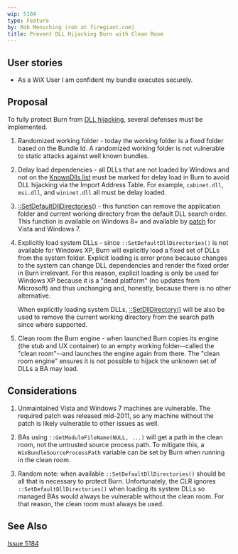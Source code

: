 ```yaml
---
wip: 5184
type: Feature
by: Rob Mensching (rob at firegiant.com)
title: Prevent DLL Hijacking Burn with Clean Room
---
```


## User stories

* As a WiX User I am confident my bundle executes securely.


## Proposal

To fully protect Burn from [DLL hijacking][hijack], several defenses must be implemented.

1. Randomized working folder - today the working folder is a fixed folder based on the Bundle Id. A randomized working folder is not vulnerable to static attacks against well known bundles.

1. Delay load dependencies - all DLLs that are not loaded by Windows and not on the [KnownDlls list][knowndlls] must be marked for delay load in Burn to avoid DLL hijacking via the Import Address Table. For example, `cabinet.dll`, `msi.dll`, and `wininet.dll` all must be delay loaded.

2. [::SetDefaultDllDirectories()][setdefaultdll] - this function can remove the application folder and current working directory from the default DLL search order. This function is available on Windows 8+ and available by [patch][KB2533623] for Vista and Windows 7.

3. Explicitly load system DLLs - since `::SetDefaultDllDirectories()` is not available for Windows XP, Burn will explicitly load a fixed set of DLLs from the system folder. Explicit loading is error prone because changes to the system can change DLL dependencies and render the fixed order in Burn irrelevant. For this reason, explicit loading is only be used for Windows XP because it is a "dead platform" (no updates from Microsoft) and thus unchanging and, honestly, because there is no other alternative.

   When explicitly loading system DLLs, [::SetDllDirectory()][setdlldirectory] will be also be used to remove the current working directory from the search path since where supported.

4. Clean room the Burn engine - when launched Burn copies its engine (the stub and UX container) to an empty working folder--called the "clean room"--and launches the engine again from there. The "clean room engine" ensures it is not possible to hijack the unknown set of DLLs a BA may load.


## Considerations

1. Unmaintained Vista and Windows 7 machines are vulnerable. The required patch was released mid-2011, so any machine without the patch is likely vulnerable to other issues as well.

2. BAs using `::GetModuleFileName(NULL, ...)` will get a path in the clean room, not the untrusted source process path. To mitigate this, a `WixBundleSourceProcessPath` variable can be set by Burn when running in the clean room.

3. Random note: when available `::SetDefaultDllDirectories()` should be all that is necessary to protect Burn. Unfortunately, the CLR ignores `::SetDefaultDllDirectories()` when loading its system DLLs so managed BAs would always be vulnerable without the clean room. For that reason, the clean room must always be used.


## See Also

[Issue 5184](http://wixtoolset.org/issues/5184/)

[hijack]: https://en.wikipedia.org/wiki/Dynamic-link_library#DLL_hijacking

[setdefaultdll]: https://msdn.microsoft.com/en-us/library/windows/desktop/hh310515(v=vs.85).aspx

[setdlldirectory]: https://msdn.microsoft.com/en-us/library/windows/desktop/ms686203(v=vs.85).aspx

[knowndlls]: https://support.microsoft.com/en-us/kb/164501

[KB2533623]: https://support.microsoft.com/en-us/kb/2533623
